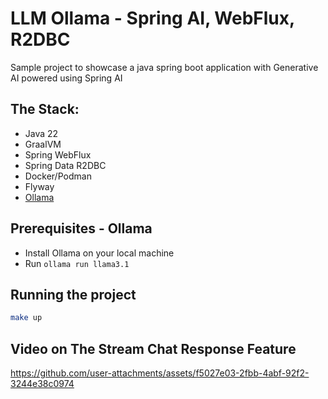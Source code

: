 # LLM Ollama - Spring AI, WebFlux, R2DBC

Sample project to showcase a java spring boot application with Generative AI powered using Spring AI

## The Stack:
- Java 22
- GraalVM
- Spring WebFlux
- Spring Data R2DBC
- Docker/Podman
- Flyway
- [Ollama](https://ollama.com)

## Prerequisites - Ollama

- Install Ollama on your local machine
- Run `ollama run llama3.1`

## Running the project

```bash
make up
```

## Video on The Stream Chat Response Feature


https://github.com/user-attachments/assets/f5027e03-2fbb-4abf-92f2-3244e38c0974

